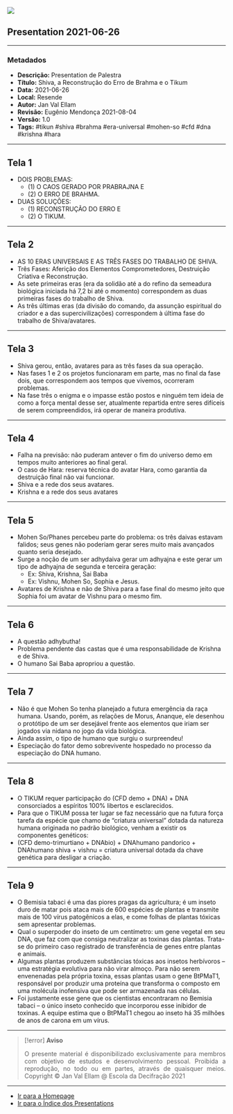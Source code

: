 ![](2021-06-26-ppt-1.jpg)

## Presentation 2021-06-26

---

### Metadados

- **Descrição:** Presentation de Palestra
- **Título:** Shiva, a Reconstrução do Erro de Brahma e o Tikum
- **Data:** 2021-06-26
- **Local:** Resende
- **Autor:** Jan Val Ellam
- **Revisão:** Eugênio Mendonça 2021-08-04
- **Versão:** 1.0
- **Tags:** #tikun #shiva #brahma #era-universal #mohen-so #cfd #dna #krishna #hara

---
## Tela 1
- DOIS PROBLEMAS:
	- (1) O CAOS GERADO POR PRABRAJNA E 
	- (2) O ERRO DE BRAHMA.
- DUAS SOLUÇÕES: 
	- (1) RECONSTRUÇÃO DO ERRO E 
	- (2) O TIKUM. 

---
## Tela 2
- AS 10 ERAS UNIVERSAIS E AS TRÊS FASES DO TRABALHO DE SHIVA.
- Três Fases: Aferição dos Elementos Comprometedores, Destruição Criativa e Reconstrução.
- As sete primeiras eras (era da solidão até a do refino da semeadura biológica iniciada há 7,2 bi até o momento) correspondem as duas primeiras fases do trabalho de Shiva.
- As três últimas eras (da divisão do comando, da assunção espiritual do criador e a das supercivilizações) correspondem à última fase do trabalho de Shiva/avatares.

---
## Tela 3
- Shiva gerou, então, avatares para as três fases da sua operação.
- Nas fases 1 e 2 os projetos funcionaram em parte, mas no final da fase dois, que correspondem aos tempos que vivemos, ocorreram problemas.
- Na fase três o enigma e o impasse estão postos e ninguém tem ideia de como a força mental desse ser, atualmente repartida entre seres difíceis de serem compreendidos, irá operar de maneira produtiva.  

---
## Tela 4
- Falha na previsão: não puderam antever o fim do universo demo em tempos muito anteriores ao final geral. 
- O caso de Hara: reserva técnica do avatar Hara, como garantia da destruição final não vai funcionar.
- Shiva e a rede dos seus avatares.
- Krishna e a rede dos seus avatares

---
## Tela 5
- Mohen So/Phanes percebeu parte do problema: os três daivas estavam falidos; seus genes não poderiam gerar seres muito mais avançados quanto seria desejado.
- Surge a noção de um ser adhydaiva gerar um adhyajna e este gerar um tipo de adhyajna de segunda e terceira geração:
	- Ex: Shiva, Krishna, Sai Baba 
	- Ex: Vishnu, Mohen So, Sophia e Jesus.  
- Avatares de Krishna e não de Shiva para a fase final do mesmo jeito que Sophia foi um avatar de Vishnu para o mesmo fim.

---
## Tela 6
- A questão adhybutha!
- Problema pendente das castas que é uma responsabilidade de Krishna e de Shiva. 
- O humano Sai Baba apropriou a questão.

---
## Tela 7
- Não é que Mohen So tenha planejado a futura emergência da raça humana. Usando, porém, as relações de Morus, Ananque, ele desenhou o protótipo de um ser desejável frente aos elementos que iriam ser jogados via nidana no jogo da vida biológica. 
- Ainda assim, o tipo de humano que surgiu o surpreendeu!  
- Especiação do fator demo sobrevivente hospedado no processo da especiação do DNA humano.

---
## Tela 8
- O TIKUM requer participação do (CFD demo + DNA) + DNA consorciados a espíritos 100% libertos e esclarecidos.
- Para que o TIKUM possa ter lugar se faz necessário que na futura força tarefa da espécie que chamo de “criatura universal” dotada da natureza humana originada no padrão biológico, venham a existir os componentes genéticos:
- (CFD demo-trimurtiano + DNAbio) + DNAhumano pandorico + DNAhumano shiva + vishnu = criatura universal dotada da chave genética para desligar a criação.

---
## Tela 9
- O Bemisia tabaci é uma das piores pragas da agricultura; é um inseto duro de matar pois ataca mais de 600 espécies de plantas e transmite mais de 100 vírus patogênicos a elas, e come folhas de plantas tóxicas sem apresentar problemas. 
- Qual o superpoder do inseto de um centímetro: um gene vegetal em seu DNA, que faz com que consiga neutralizar as toxinas das plantas. Trata-se do primeiro caso registrado de transferência de genes entre plantas e animais. 
- Algumas plantas produzem substâncias tóxicas aos insetos herbívoros – uma estratégia evolutiva para não virar almoço. Para não serem envenenadas pela própria toxina, essas plantas usam o gene BtPMaT1, responsável por produzir uma proteína que transforma o composto em uma molécula inofensiva que pode ser armazenada nas células.
- Foi justamente esse gene que os cientistas encontraram no Bemisia tabaci – o único inseto conhecido que incorporou esse inibidor de toxinas. A equipe estima que o BtPMaT1 chegou ao inseto há 35 milhões de anos de carona em um vírus.

---
> [!error] **Aviso**
> <p align="justify">O presente material é disponibilizado exclusivamente para membros com objetivo de estudos e desenvolvimento pessoal. Proibida a reprodução, no todo ou em partes, através de quaisquer meios. Copyright © Jan Val Ellam @ Escola da Decifração 2021 </p>

---

- [Ir para a Homepage](Homepage.Canvas)
- [Ir para o Índice dos Presentations](ÍNDICE%20GERAL%20DOS%20PRESENTATIONS.canvas)